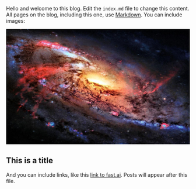 Hello and welcome to this blog. Edit the `index.md` file to change this content. All pages on the blog, including this one, use [Markdown](https://guides.github.com/features/mastering-markdown/). You can include images:

![Image of fast.ai logo](images/487687.jpg)

## This is a title

And you can include links, like this [link to fast.ai](https://www.fast.ai). Posts will appear after this file. 

